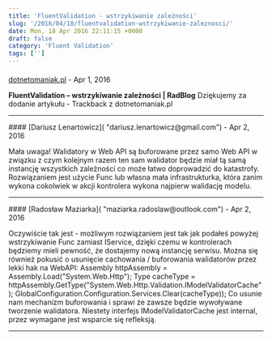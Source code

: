 ```yaml
---
title: 'FluentValidation - wstrzykiwanie zależności'
slug: '/2016/04/18/fluentvalidation-wstrzykiwanie-zaleznosci/'
date: Mon, 18 Apr 2016 22:11:15 +0000
draft: false
category: 'Fluent Validation'
tags: ['']
---
```



#### 
[dotnetomaniak.pl](http://dotnetomaniak.pl/FluentValidation-wstrzykiwanie-zaleznosci-RadBlog "") - <time datetime="2016-04-18 23:18:15">Apr 1, 2016</time>

**FluentValidation – wstrzykiwanie zależności | RadBlog** Dziękujemy za dodanie artykułu - Trackback z dotnetomaniak.pl
<hr />
#### 
[Dariusz Lenartowicz]( "dariusz.lenartowicz@gmail.com") - <time datetime="2016-04-19 09:53:00">Apr 2, 2016</time>

Mała uwaga! Walidatory w Web API są buforowane przez samo Web API w związku z czym kolejnym razem ten sam walidator będzie miał tą samą instancję wszystkich zależności co może łatwo doprowadzić do katastrofy. Rozwiązaniem jest użycie Func lub własna mała infrastrukturka, która zanim wykona cokolwiek w akcji kontrolera wykona najpierw walidację modelu.
<hr />
#### 
[Radosław Maziarka]( "maziarka.radoslaw@outlook.com") - <time datetime="2016-04-19 20:17:00">Apr 2, 2016</time>

Oczywiście tak jest - możliwym rozwiązaniem jest tak jak podałeś powyżej wstrzykiwanie Func zamiast IService, dzięki czemu w kontrolerach będziemy mieli pewność, że dostajemy nową instancję serwisu. Można się również pokusić o usunięcie cachowania / buforowania walidatorów przez lekki hak na WebAPI: Assembly httpAssembly = Assembly.Load("System.Web.Http"); Type cacheType = httpAssembly.GetType("System.Web.Http.Validation.IModelValidatorCache"); GlobalConfiguration.Configuration.Services.Clear(cacheType)); Co usunie nam mechanizm buforowania i sprawi że zawsze będzie wywoływane tworzenie walidatora. Niestety interfejs IModelValidatorCache jest internal, przez wymagane jest wsparcie się refleksją.
<hr />
